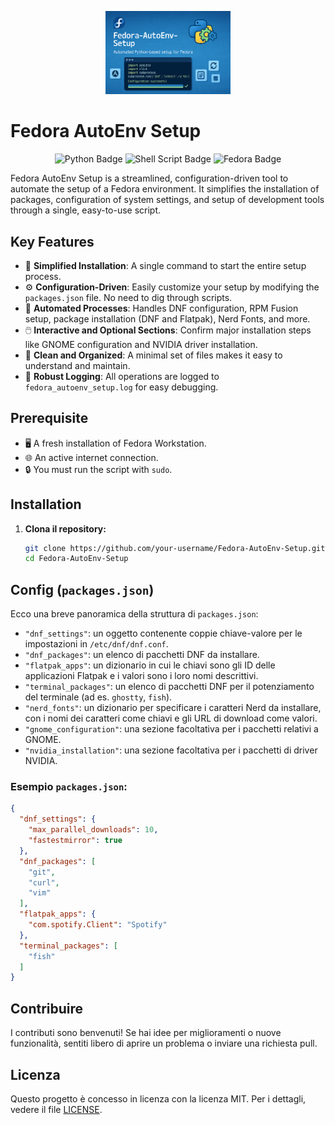 <p align="center">
  <img src="assets/logo.png" alt="Fedora AutoEnv Setup Logo" width="200"/>
</p>

# Fedora AutoEnv Setup

<p align="center">
  <img src="https://img.shields.io/badge/Python-3776AB?style=for-the-badge&logo=python&logoColor=white" alt="Python Badge">
  <img src="https://img.shields.io/badge/Shell_Script-121011?style=for-the-badge&logo=gnu-bash&logoColor=white" alt="Shell Script Badge">
  <img src="https://img.shields.io/badge/Fedora-51A2DA?style=for-the-badge&logo=fedora&logoColor=white" alt="Fedora Badge">
</p>

Fedora AutoEnv Setup is a streamlined, configuration-driven tool to automate the setup of a Fedora environment. It simplifies the installation of packages, configuration of system settings, and setup of development tools through a single, easy-to-use script.

## Key Features

- 🚀 **Simplified Installation**: A single command to start the entire setup process.
- ⚙️ **Configuration-Driven**: Easily customize your setup by modifying the `packages.json` file. No need to dig through scripts.
- 🤖 **Automated Processes**: Handles DNF configuration, RPM Fusion setup, package installation (DNF and Flatpak), Nerd Fonts, and more.
- 🖱️ **Interactive and Optional Sections**: Confirm major installation steps like GNOME configuration and NVIDIA driver installation.
- 🧹 **Clean and Organized**: A minimal set of files makes it easy to understand and maintain.
- 📝 **Robust Logging**: All operations are logged to `fedora_autoenv_setup.log` for easy debugging.

## Prerequisite

- 🖥️ A fresh installation of Fedora Workstation.
- 🌐 An active internet connection.
- 🔒 You must run the script with `sudo`.


## Installation

1. **Clona il repository:**
   ```bash
   git clone https://github.com/your-username/Fedora-AutoEnv-Setup.git
   cd Fedora-AutoEnv-Setup
   ```

## Config (`packages.json`)

Ecco una breve panoramica della struttura di `packages.json`:

- `"dnf_settings"`: un oggetto contenente coppie chiave-valore per le impostazioni in `/etc/dnf/dnf.conf`.
- `"dnf_packages"`: un elenco di pacchetti DNF da installare.
- `"flatpak_apps"`: un dizionario in cui le chiavi sono gli ID delle applicazioni Flatpak e i valori sono i loro nomi descrittivi.
- `"terminal_packages"`: un elenco di pacchetti DNF per il potenziamento del terminale (ad es. `ghostty`, `fish`).
- `"nerd_fonts"`: un dizionario per specificare i caratteri Nerd da installare, con i nomi dei caratteri come chiavi e gli URL di download come valori.
- `"gnome_configuration"`: una sezione facoltativa per i pacchetti relativi a GNOME.
- `"nvidia_installation"`: una sezione facoltativa per i pacchetti di driver NVIDIA.

### Esempio `packages.json`:
```json
{
  "dnf_settings": {
    "max_parallel_downloads": 10,
    "fastestmirror": true
  },
  "dnf_packages": [
    "git",
    "curl",
    "vim"
  ],
  "flatpak_apps": {
    "com.spotify.Client": "Spotify"
  },
  "terminal_packages": [
    "fish"
  ]
}
```

## Contribuire

I contributi sono benvenuti! Se hai idee per miglioramenti o nuove funzionalità, sentiti libero di aprire un problema o inviare una richiesta pull.

## Licenza

Questo progetto è concesso in licenza con la licenza MIT. Per i dettagli, vedere il file [LICENSE](LICENSE).
